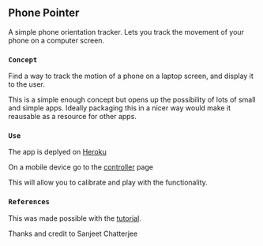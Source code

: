 ## Phone Pointer

A simple phone orientation tracker. Lets you track the movement of your phone on a computer screen.



### `Concept`
Find a way to track the motion of a phone on a laptop screen, and display it to the user.

This is a simple enough concept but opens up the possibility of lots of small and simple apps. Ideally packaging this in a nicer way would make it reausable as a resource for other apps.


### `Use`
The app is deplyed on [Heroku](https://blooming-sands-99394.herokuapp.com/)

On a mobile device go to the [controller](https://blooming-sands-99394.herokuapp.com/controller.html) page


This will allow you to calibrate and play with the functionality.


### `References`
This was made possible with the [tutorial](https://medium.com/better-programming/track-your-smartphone-in-2d-with-javascript-1ba44603c0df).

Thanks and credit to Sanjeet Chatterjee
